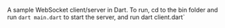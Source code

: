 A sample WebSocket client/server in Dart.
To run, cd to the bin folder and run `dart main.dart` to start the server, and run dart client.dart`